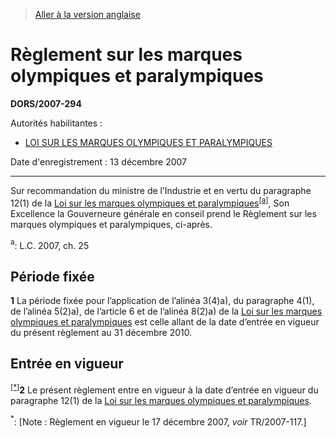 > [Aller à la version anglaise](/en/Regulations/Statutory%20Orders%20and%20Regulations/2007/294.md)

# Règlement sur les marques olympiques et paralympiques

**DORS/2007-294**

Autorités habilitantes : 
- [LOI SUR LES MARQUES OLYMPIQUES ET PARALYMPIQUES](/fr/Lois/Lois%20du%20Canada/2007/ch.%2025.md)

Date d'enregistrement : 13 décembre 2007

----------

Sur recommandation du ministre de l’Industrie et en vertu du paragraphe 12(1) de la [Loi sur les marques olympiques et paralympiques](/fr/Lois/Lois%20du%20Canada/2007/ch.%2025.md)<sup><a href='#nbp_Reglement_hq_2510'>[a]</a></sup>, Son Excellence la Gouverneure générale en conseil prend le Règlement sur les marques olympiques et paralympiques, ci-après.

<a name='nbp_Reglement_hq_2510'><sup>a</sup></a>: L.C. 2007, ch. 25<br />




## Période fixée


**1** La période fixée pour l’application de l’alinéa 3(4)a), du paragraphe 4(1), de l’alinéa 5(2)a), de l’article 6 et de l’alinéa 8(2)a) de la [Loi sur les marques olympiques et paralympiques](/fr/Lois/Lois%20du%20Canada/2007/ch.%2025.md) est celle allant de la date d’entrée en vigueur du présent règlement au 31 décembre 2010.




## Entrée en vigueur


<sup><a href='#footnotestar_f'>[*]</a></sup>**2** Le présent règlement entre en vigueur à la date d’entrée en vigueur du paragraphe 12(1) de la [Loi sur les marques olympiques et paralympiques](/fr/Lois/Lois%20du%20Canada/2007/ch.%2025.md).

<a name='footnotestar_f'><sup>*</sup></a>: [Note : Règlement en vigueur le 17 décembre 2007, *voir* TR/2007-117.]<br />


